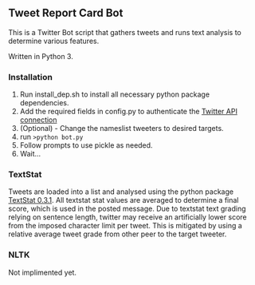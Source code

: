 ## Tweet Report Card Bot

This is a Twitter Bot script that gathers tweets and runs text analysis to determine various features.

Written in Python 3.



### Installation

1. Run install_dep.sh to install all necessary python package dependencies.
2. Add the required fields in config.py to authenticate the [Twitter API connection](https://dev.twitter.com/overview/api)
3. (Optional) - Change the nameslist tweeters to desired targets. 
4. run `>python bot.py`
5. Follow prompts to use pickle as needed.
6. Wait...


### TextStat 

Tweets are loaded into a list and analysed using the python package [TextStat 0.3.1](https://pypi.python.org/pypi/textstat). All textstat stat values are averaged to determine a final score, which is used in the posted message. Due to textstat text grading relying on sentence length, twitter may receive an artificially lower score from the imposed character limit per tweet. This is mitigated by using a relative average tweet grade from other peer to the target tweeter.

### NLTK

Not implimented yet.


